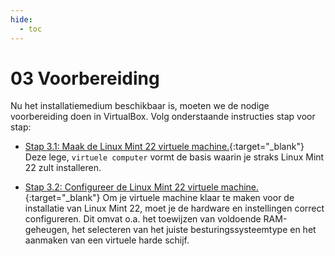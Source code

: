 ```yaml
---
hide:
  - toc
---
```


# 03 Voorbereiding

Nu het installatiemedium beschikbaar is, moeten we de nodige voorbereiding doen in VirtualBox. Volg onderstaande instructies stap voor stap:

- [Stap 3.1: Maak de Linux Mint 22 virtuele machine.](../../howtos/maak-linuxmint22-vm-virtualbox/index.md){:target="_blank"} 
Deze lege, `virtuele computer` vormt de basis waarin je straks Linux Mint 22 zult installeren.

- [Stap 3.2: Configureer de Linux Mint 22 virtuele machine.](../../howtos/configureer-linuxmint22-vm-virtualbox/index.md){:target="_blank"}
Om je virtuele machine klaar te maken voor de installatie van Linux Mint 22, moet je de hardware en instellingen correct configureren. Dit omvat o.a. het toewijzen van voldoende RAM-geheugen, het selecteren van het juiste besturingssysteemtype en het aanmaken van een virtuele harde schijf.
